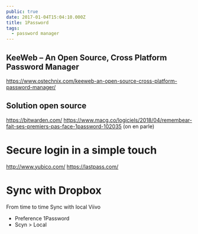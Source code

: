 ```yaml
---
public: true
date: 2017-01-04T15:04:10.000Z
title: 1Password
tags:
  - password manager
---
```


KeeWeb – An Open Source, Cross Platform Password Manager
--------------------------------------------------------

<https://www.ostechnix.com/keeweb-an-open-source-cross-platform-password-manager/>

Solution open source
--------------------

<https://bitwarden.com/>
<https://www.macg.co/logiciels/2018/04/remembear-fait-ses-premiers-pas-face-1password-102035> (on en parle)

Secure login in a simple touch
==============================

<http://www.yubico.com/>
<https://lastpass.com/>

Sync with Dropbox
=================

From time to time Sync with local Viivo 

*   Preference 1Password
*   Scyn > Local
